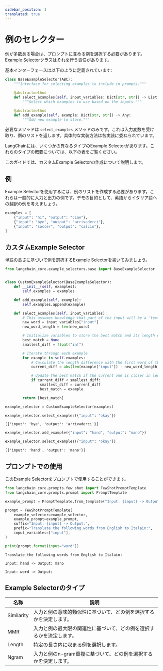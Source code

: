 ```yaml
---
sidebar_position: 1
translated: true
---
```


# 例のセレクター

例が多数ある場合は、プロンプトに含める例を選択する必要があります。 Example Selectorクラスはそれを行う責任があります。

基本インターフェースは以下のように定義されています:

```python
class BaseExampleSelector(ABC):
    """Interface for selecting examples to include in prompts."""

    @abstractmethod
    def select_examples(self, input_variables: Dict[str, str]) -> List[dict]:
        """Select which examples to use based on the inputs."""

    @abstractmethod
    def add_example(self, example: Dict[str, str]) -> Any:
        """Add new example to store."""
```

必要なメソッドは `select_examples` メソッドのみです。これは入力変数を受け取り、例のリストを返します。具体的な実装方法は各実装に委ねられています。

LangChainには、いくつかの異なるタイプのExample Selectorがあります。これらのタイプの概要については、以下の表をご覧ください。

このガイドでは、カスタムExample Selectorの作成について説明します。

## 例

Example Selectorを使用するには、例のリストを作成する必要があります。これらは一般的に入力と出力の例です。デモの目的として、英語からイタリア語への翻訳の例を考えましょう。

```python
examples = [
    {"input": "hi", "output": "ciao"},
    {"input": "bye", "output": "arrivaderci"},
    {"input": "soccer", "output": "calcio"},
]
```

## カスタムExample Selector

単語の長さに基づいて例を選択するExample Selectorを書いてみましょう。

```python
from langchain_core.example_selectors.base import BaseExampleSelector


class CustomExampleSelector(BaseExampleSelector):
    def __init__(self, examples):
        self.examples = examples

    def add_example(self, example):
        self.examples.append(example)

    def select_examples(self, input_variables):
        # This assumes knowledge that part of the input will be a 'text' key
        new_word = input_variables["input"]
        new_word_length = len(new_word)

        # Initialize variables to store the best match and its length difference
        best_match = None
        smallest_diff = float("inf")

        # Iterate through each example
        for example in self.examples:
            # Calculate the length difference with the first word of the example
            current_diff = abs(len(example["input"]) - new_word_length)

            # Update the best match if the current one is closer in length
            if current_diff < smallest_diff:
                smallest_diff = current_diff
                best_match = example

        return [best_match]
```

```python
example_selector = CustomExampleSelector(examples)
```

```python
example_selector.select_examples({"input": "okay"})
```

```output
[{'input': 'bye', 'output': 'arrivaderci'}]
```

```python
example_selector.add_example({"input": "hand", "output": "mano"})
```

```python
example_selector.select_examples({"input": "okay"})
```

```output
[{'input': 'hand', 'output': 'mano'}]
```

## プロンプトでの使用

このExample Selectorをプロンプトで使用することができます。

```python
from langchain_core.prompts.few_shot import FewShotPromptTemplate
from langchain_core.prompts.prompt import PromptTemplate

example_prompt = PromptTemplate.from_template("Input: {input} -> Output: {output}")
```

```python
prompt = FewShotPromptTemplate(
    example_selector=example_selector,
    example_prompt=example_prompt,
    suffix="Input: {input} -> Output:",
    prefix="Translate the following words from English to Italain:",
    input_variables=["input"],
)

print(prompt.format(input="word"))
```

```output
Translate the following words from English to Italain:

Input: hand -> Output: mano

Input: word -> Output:
```

## Example Selectorのタイプ

| 名称       | 説明                                                                                 |
|------------|---------------------------------------------------------------------------------------------|
| Similarity | 入力と例の意味的類似性に基づいて、どの例を選択するかを決定します。    |
| MMR        | 入力と例の最大限の関連性に基づいて、どの例を選択するかを決定します。 |
| Length     | 特定の長さ内に収まる例を選択します。                          |
| Ngram      | 入力と例のn-gram重複に基づいて、どの例を選択するかを決定します。          |
